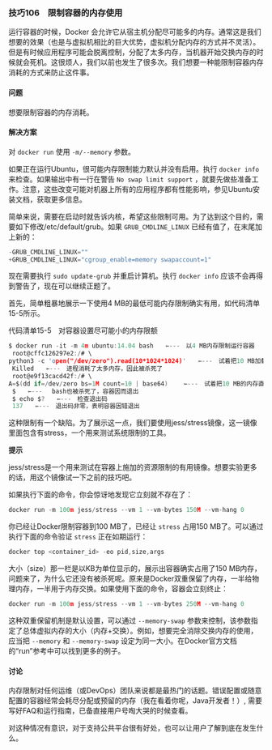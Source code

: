 ### 技巧106　限制容器的内存使用

运行容器的时候，Docker 会允许它从宿主机分配尽可能多的内存。通常这是我们想要的效果（也是与虚拟机相比的巨大优势，虚拟机分配内存的方式并不灵活）。但是有时候应用程序可能会脱离控制，分配了太多内存，当机器开始交换内存的时候就会死机。这很烦人，我们以前也发生了很多次。我们想要一种能限制容器内存消耗的方式来防止这件事。

#### 问题

想要限制容器的内存消耗。

#### 解决方案

对 `docker run` 使用 `-m/--memory` 参数。

如果正在运行Ubuntu，很可能内存限制能力默认并没有启用。执行 `docker info` 来检查。如果输出中有一行在警告 `No swap limit support` ，就要先做些准备工作。注意，这些改变可能对机器上所有的应用程序都有性能影响，参见Ubuntu安装文档，获取更多信息。

简单来说，需要在启动时就告诉内核，希望这些限制可用。为了达到这个目的，需要如下修改/etc/default/grub。如果 `GRUB_CMDLINE_LINUX` 已经有值了，在末尾加上新的：

```c
-GRUB_CMDLINE_LINUX=""
+GRUB_CMDLINE_LINUX="cgroup_enable=memory swapaccount=1"
```

现在需要执行 `sudo update-grub` 并重启计算机。执行 `docker info` 应该不会再得到警告了，现在可以继续正题了。

首先，简单粗暴地展示一下使用4 MB的最低可能内存限制确实有用，如代码清单15-5所示。

代码清单15-5　对容器设置尽可能小的内存限额

```c
$ docker run -it -m 4m ubuntu:14.04 bash　　⇽---　以4 MB内存限制运行容器
 root@cffc126297e2:/# \
python3 -c 'open("/dev/zero").read(10*1024*1024)'　　⇽---　试着把10 MB加载到内存
 Killed　　⇽---　进程消耗了太多内存，因此被杀死了
 root@e9f13cacd42f:/# \
A=$(dd if=/dev/zero bs=1M count=10 | base64) 　　⇽---　试着把10 MB的内存直接加载到bash中
 $　　⇽---　 bash也被杀死了，容器因而退出
 $ echo $?　　⇽---　检查退出码
 137　　⇽---　退出码非零，表明容器因错退出
```

这种限制有一个缺陷。为了展示这一点，我们要使用jess/stress镜像，这一镜像里面包含有stress，一个用来测试系统限制的工具。



**提示**

jess/stress是一个用来测试在容器上施加的资源限制的有用镜像。想要实验更多的话，用这个镜像试一下之前的技巧吧。



如果执行下面的命令，你会惊讶地发现它立刻就不存在了：

```c
docker run -m 100m jess/stress --vm 1 --vm-bytes 150M --vm-hang 0
```

你已经让Docker限制容器到100 MB了，已经让 `stress` 占用150 MB了。可以通过执行下面的命令验证 `stress` 正在如期运行：

```c
docker top <container_id> -eo pid,size,args
```

大小（size）那一栏是以KB为单位显示的，展示出容器确实占用了150 MB内存，问题来了，为什么它还没有被杀死呢。原来是Docker双重保留了内存，一半给物理内存，一半用于内存交换。如果使用下面的命令，容器会立刻终止：

```c
docker run -m 100m jess/stress --vm 1 --vm-bytes 250M --vm-hang 0
```

这种双重保留机制是默认设置，可以通过 `--memory-swap` 参数来控制，该参数指定了总体虚拟内存的大小（内存+交换）。例如，想要完全消除交换内存的使用，应当把 `--memory` 和 `--memory-swap` 设定为同一大小。在Docker官方文档的“run”参考中可以找到更多的例子。

#### 讨论

内存限制对任何运维（或DevOps）团队来说都是最热门的话题。错误配置或随意配置的容器经常会耗尽分配或预留的内存（我在看着你呢，Java开发者！）, 需要写好FAQ和运行指南，已备直接用户号啕大哭的时候查看。

对这种情况有意识，对于支持公共平台很有好处，也可以让用户了解到底在发生什么。

